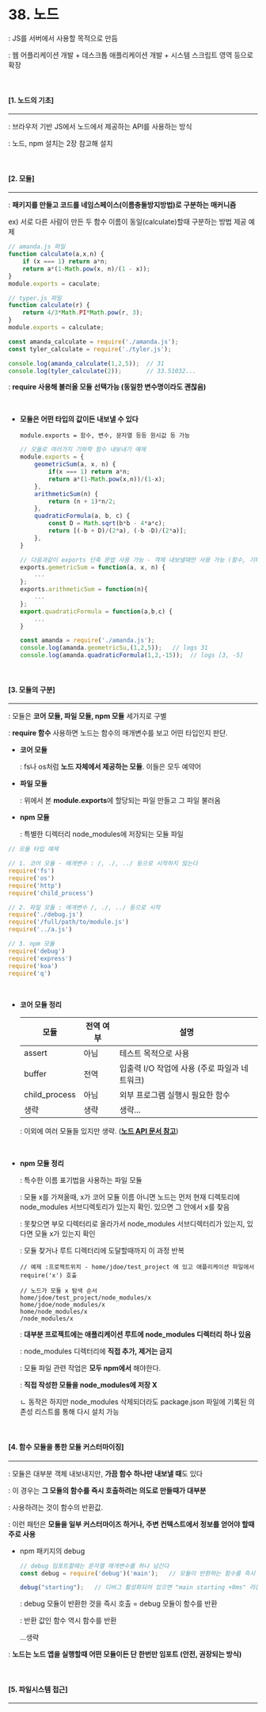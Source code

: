 # 38. 노드

: JS를 서버에서 사용할 목적으로 만듬

: 웹 어플리케이션 개발 + 데스크톱 애플리케이션 개발 + 시스템 스크립트 영역 등으로 확장

<br>

#### [1. 노드의 기초]

---

: 브라우저 기반 JS에서 노드에서 제공하는 API를 사용하는 방식

: 노드, npm 설치는 2장 참고해 설치

<br>

#### [2. 모듈]

----

: **패키지를 만들고 코드를 네임스페이스(이름충돌방지방법)로 구분하는 매커니즘**

ex) 서로 다른 사람이 만든 두 함수 이름이 동일(calculate)할때 구분하는 방법 제공 예제

```js
// amanda.js 파일
function calculate(a,x,n) {
	if (x === 1) return a*n;
	return a*(1-Math.pow(x, n)/(1 - x));
}
module.exports = caculate;
```

```js
// typer.js 파일
function calculate(r) {
	return 4/3*Math.PI*Math.pow(r, 3);
}
module.exports = calculate;
```

```js
const amanda_calculate = require('./amanda.js');
const tyler_calculate = require('./tyler.js');

console.log(amanda_calculate(1,2,5));  // 31
console.log(tyler_calculate(2));       // 33.51032...
```

: **require 사용해 불러올 모듈 선택가능 (동일한 변수명이라도 괜찮음)**

<br>

- **모듈은 어떤 타입의 값이든 내보낼 수 있다**

  ```
  module.exports = 함수, 변수, 문자열 등등 원시값 등 가능
  ```

  ```js
  // 모듈로 여러가지 기하학 함수 내보내기 예제
  module.exports = {
      geometricSum(a, x, n) {
          if(x === 1) return a*n;
          return a*(1-Math.pow(x,n))/(1-x);
      },
      arithmeticSum(n) {
          return (n + 1)*n/2;
      },
      quadraticFormula(a, b, c) {
          const D = Math.sqrt(b*b - 4*a*c);
          return [(-b + D)/(2*a), (-b -D)/(2*a)];
      },
  }
  
  // 다음과같이 exports 단축 문법 사용 가능 - 객체 내보낼때만 사용 가능 (함수, 기타값은 불가능), 섞어쓰기 불가능
  exports.gemetricSum = function(a, x, n) {
      ...
  };
  exports.arithmeticSum = function(n){
      ...
  };
  export.quadraticFormula = function(a,b,c) {
      ...
  }
  ```

  ```js
  const amanda = require('./amanda.js');
  console.log(amanda.geometricSu,(1,2,5));   // logs 31
  console.log(amanda.quadraticFormula(1,2,-15));  // logs [3, -5]
  ```

<br>

#### [3. 모듈의 구분]

----

: 모듈은 **코어 모듈, 파일 모듈, npm 모듈** 세가지로 구별

: **require 함수** 사용하면 노드는 함수의 매개변수를 보고 어떤 타입인지 판단.

- **코어 모듈**

  : fs나 os처럼 **노드 자체에서 제공하는 모듈**. 이들은 모두 예약어

- **파일 모듈**

  : 위에서 본 **module.exports**에 할당되는 파일 만들고 그 파일 불러옴

- **npm 모듈**

  : 특별한 디렉터리 node_modules에 저장되는 모듈 파일

```js
// 모듈 타입 예제

// 1. 코어 모듈 - 매개변수 : /, ./, ../ 등으로 시작하지 않는다
require('fs')
require('os')
require('http')
require('child_process')

// 2. 파일 모듈 : 매개변수 /, ./, ../ 등으로 시작
require('./debug.js')
require('/full/path/to/module.js')
require('../a.js')

// 3. npm 모듈
require('debug')
require('express')
require('koa')
require('q')
```

<br>

- **코어 모듈 정리**

  | 모듈          | 전역 여부 | 설명                                          |
  | ------------- | --------- | --------------------------------------------- |
  | assert        | 아님      | 테스트 목적으로 사용                          |
  | buffer        | 전역      | 입출력 I/O 작업에 사용 (주로 파일과 네트워크) |
  | child_process | 아님      | 외부 프로그램 실행시 필요한 함수              |
  | 생략          | 생략      | 생략...                                       |

  : 이외에 여러 모듈들 있지만 생략. (**[노드 API 문서 참고](https://nodejs.org/api/)**)

  <br>

- **npm 모듈 정리**

  : 특수한 이름 표기법을 사용하는 파일 모듈

  : 모듈 x를 가져올때, x가 코어 모듈 이름 아니면 노드는 먼저 현재 디렉토리에 node_modules 서브디렉토리가 있는지 확인. 있으면 그 안에서 x를 찾음

  : 못찾으면 부모 디렉터리로 올라가서 node_modules 서브디렉터리가 있는지, 있다면 모듈 x가 있는지 확인

  : 모듈 찾거나 루트 디렉터리에 도달할때까지 이 과정 반복

  ```
  // 예제 :프로젝트위치 - home/jdoe/test_project 에 있고 애플리케이션 파일에서 require('x') 호출
  
  // 노드가 모듈 x 탐색 순서
  home/jdoe/test_project/node_modules/x
  home/jdoe/node_modules/x
  home/node_modules/x
  /node_modules/x
  ```

  : **대부분 프로젝트에는 애플리케이션 루트에 node_modules 디렉터리 하나 있음**

  : node_modules 디렉터리에 **직접 추가, 제거는 금지**

  : 모듈 파일 관련 작업은 **모두 npm에서** 해야한다.

  : **직접 작성한 모듈을 node_modules에 저장 X**

   ㄴ 동작은 하지만 node_modules 삭제되더라도 package.json 파일에 기록된 의존성 리스트를 통해 다시 설치 가능

<br>

#### [4. 함수 모듈을 통한 모듈 커스터마이징]

----

: 모듈은 대부분 객체 내보내지만, **가끔 함수 하나만 내보낼 때**도 있다

: 이 경우는 **그 모듈의 함수를 즉시 호출하려는 의도로 만들때가 대부분**

: 사용하려는 것이 함수의 반환값.

: 이런 패턴은 **모듈을 일부 커스터마이즈 하거나, 주변 컨텍스트에서 정보를 얻어야 할때 주로 사용**

- npm 패키지의 debug

  ```js
  // debug 임포트할때는 문자열 매개변수를 하나 넘긴다
  const debug = require('debug')('main');   // 모듈이 반환하는 함수를 즉시 호출 가능
  
  debug("starting");   // 디버그 활성화되어 있으면 "main starting +0ms" 라는 로그를 남김
  ```

  : debug 모듈이 반환한 것을 즉시 호출 = debug 모듈이 함수를 반환

  : 반환 값인 함수 역시 함수를 반환

  ...생략

: **노드는 노드 앱을 실행할때 어떤 모듈이든 단 한번만 임포트 (안전, 권장되는 방식)**

<br>

#### [5. 파일시스템 접근]

----

